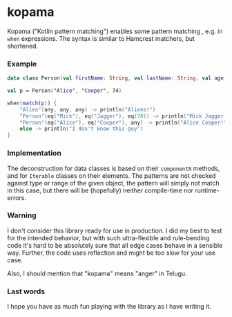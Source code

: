 # kopama

Kopama ("Kotlin pattern matching") enables some pattern matching
, e.g. in `when` expressions. 
The syntax is similar to Hamcrest matchers, but shortened.

### Example

```kotlin
data class Person(val firstName: String, val lastName: String, val age: Int)

val p = Person("Alice", "Cooper", 74)

when(match(p)) {
    "Alien"(any, any, any) -> println("Aliens!")
    "Person"(eq("Mick"), eq("Jagger"), eq(78)) -> println("Mick Jagger!")
    "Person"(eq("Alice"), eq("Cooper"), any) -> println("Alice Cooper!")
    else -> println("I don't know this guy")
}
```

### Implementation

The deconstruction for data classes is based on their `componentN` methods,
and for `Iterable` classes on their elements. The
patterns are not checked against type or range of the given object,
the pattern will simply not match in this case, but there will be
(hopefully) neither compile-time nor runtime-errors.

### Warning

I don't consider this library ready for use in production. 
I did my best to test for the intended behavior,
but with such ultra-flexible and rule-bending code it's hard to be
absolutely sure that all edge cases behave in a sensible way. Further,
the code uses reflection and might be too slow for your use case.

Also, I should mention that "kopama" means "anger" in Telugu.

### Last words

I hope you have as much fun playing with the library as I have 
writing it.